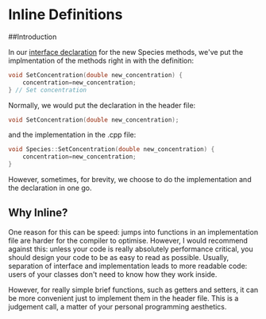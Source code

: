 Inline Definitions
==================

##Introduction

In our [interface declaration](https://github.com/UCL/rsd-cppcourse-example/blob/v1.2/reactor/src/Species.h) for the new Species methods, we've put the implmentation of the methods right in with the definition:

``` cpp
void SetConcentration(double new_concentration) {
	concentration=new_concentration;
} // Set concentration
```

Normally, we would put the declaration in the header file:

``` cpp
void SetConcentration(double new_concentration);
```

and the implementation in the .cpp file:

``` cpp
void Species::SetConcentration(double new_concentration) {
	concentration=new_concentration;
}
```

However, sometimes, for brevity, we choose to do the implementation and the declaration in one go.

Why Inline?
-----------

One reason for this can be speed: jumps into functions in an implementation file are harder for the compiler to optimise.
However, I would recommend against this: unless your code is really absolutely performance critical, you should design your
code to be as easy to read as possible. Usually, separation of interface and implementation leads to more readable code: users
of your classes don't need to know how they work inside.

However, for really simple brief functions, such as getters and setters, it can be more convenient just to implement them in the header file.
This is a judgement call, a matter of your personal programming aesthetics.
